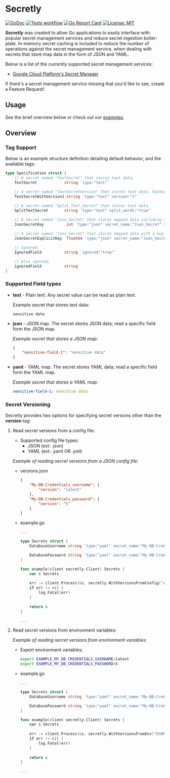 # Secretly

[![GoDoc](https://godoc.org/github.com/jack-mcveigh/secretly?status.svg)](https://godoc.org/github.com/jack-mcveigh/secretly)
[![Tests workflow](https://img.shields.io/github/actions/workflow/status/jack-mcveigh/secretly/unit-test-base.yaml?branch=main&longCache=true&label=tests&logo=github&logoColor=fff)](https://github.com/jack-mcveigh/secretly/actions?query=workflow%3ATest%20Base)
[![Go Report Card](https://goreportcard.com/badge/github.com/jack-mcveigh/secretly)](https://goreportcard.com/report/github.com/jack-mcveigh/secretly)
[![License: MIT](https://img.shields.io/badge/license-MIT-yellow.svg)](https://opensource.org/licenses/MIT)

___Secretly___ was created to allow Go applications to easily interface with popular secret management services and reduce secret ingestion boiler-plate. In-memory secret caching is included to reduce the number of operations against the secret management service, when dealing with secrets that store map data in the form of JSON and YAML.

Below is a list of the currently supported secret management services:

* [Google Cloud Platform's Secret Manager](https://cloud.google.com/secret-manager)

If there's a secret management service missing that you'd like to see, create a Feature Request!

## Usage

See the brief overview below or check out our [examples](examples).

## Overview

### Tag Support

Below is an example structure definition detailing default behavior, and the available tags:

```go
type Specification struct {
    // A secret named "TextSecret" that stores text data.
    TextSecret            string `type:"text"`

    // A secret named "TextSecretVersion" that stores text data. Rather than retrieving the latest version, retrieve version 1.
    TextSecretWithVersion1 string `type:"text" version:"1"`

    // A secret named "Split_Text_Secret" that stores text data.
    SplitTextSecret       string `type:"text" split_words:"true"`
    
    // A secret named "Json_Secret" that stores mapped data including a key "Json_Secret_Key".
    JsonSecretKey          int `type:"json" secret_name:"Json_Secret" split_words:"true"`

    // A secret named "Json_Secret" that stores mapped data with a key "Json_Secret_Key_2".
    JsonSecretExplicitKey  float64 `type:"json" secret_name:"Json_Secret" key_name:"Json_Secret_Key_2"`

    // Ignored.
    IgnoredField          string `ignored:"true"`

    // Also ignored.
    ignoredField          string
}
```

### Supported Field types

* __text__ - Plain text. Any secret value can be read as plain text.

    Example secret that stores text data:

    ```text
    sensitive data
    ```

* __json__ - JSON map. The secret stores JSON data; read a specific field form the JSON map.

    _Example secret that stores a JSON map:_

    ```json
    {
        "sensitive-field-1": "sensitive data"
    }
    ```

* __yaml__ - YAML map. The secret stores YAML data; read a specific field form the YAML map.

    _Example secret that stores a YAML map:_

    ```yaml
    sensitive-field-1: sensitive data
    ```

### Secret Versioning

Secretly provides two options for specifying secret versions other than the __version__ tag:

1. Read secret versions from a config file:
    * Supported config file types:
        * JSON (ext: .json)
        * YAML (ext: .yaml OR .yml)

    _Example of reading secret versions from a JSON config file:_

    * versions.json

        ```json
        {
            "My-DB-Credentials_username": {
                "version": "latest"
            },
            "My-DB-Credentials_password": {
                "version": "5"
            }
        }
        ```

    * example.go

        ```go
        ...

        type Secrets struct {
            DatabaseUsername string `type:"yaml" secret_name:"My-DB-Credentials" key_name:"username" split_words:"true"`

            DatabasePassword string `type:"yaml" secret_name:"My-DB-Credentials" key_name:"password" split_words:"true"`
        }

        func example(client secretly.Client) Secrets {
            var s Secrets
            
            err := client.Process(&s, secretly.WithVersionsFromConfig("versions.json"))
            if err != nil {
                log.Fatal(err)
            }
            
            return s
        }

        ...
        ```

2. Read secret versions from environment variables:

    _Example of reading secret versions from environment variables:_

    * Export environment variables:

        ```bash
        export EXAMPLE_MY_DB_CREDENTIALS_USERNAME=latest
        export EXAMPLE_MY_DB_CREDENTIALS_PASSWORD=5
        ```

    * example.go

        ```go
        ...

        type Secrets struct {
            DatabaseUsername string `type:"yaml" secret_name:"My-DB-Credentials" key_name:"username" split_words:"true"`

            DatabasePassword string `type:"yaml" secret_name:"My-DB-Credentials" key_name:"password" split_words:"true"`
        }

        func example(client secretly.Client) Secrets {
            var s Secrets
            
            err := client.Process(&s, secretly.WithVersionsFromEnv("EXAMPLE"))
            if err != nil {
                log.Fatal(err)
            }
            
            return s
        }

        ...
        ```

